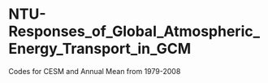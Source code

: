 # NTU-Responses_of_Global_Atmospheric_Energy_Transport_in_GCM
Codes for CESM and Annual Mean from 1979-2008

